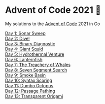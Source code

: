 # Advent of Code 2021 🎄

My solutions to the [Advent of Code](http://adventofcode.com/) 2021 in Go

[Day 1: Sonar Sweep](https://github.com/dellink/advent-of-code/tree/main/day-01)\
[Day 2: Dive!](https://github.com/dellink/advent-of-code/tree/main/day-02)\
[Day 3: Binary Diagnostic](https://github.com/dellink/advent-of-code/tree/main/day-03)\
[Day 4: Giant Squid](https://github.com/dellink/advent-of-code/tree/main/day-04)\
[Day 5: Hydrothermal Venture](https://github.com/dellink/advent-of-code/tree/main/day-05)\
[Day 6: Lanternfish](https://github.com/dellink/advent-of-code/tree/main/day-06)\
[Day 7: The Treachery of Whales](https://github.com/dellink/advent-of-code/tree/main/day-07)\
[Day 8: Seven Segment Search](https://github.com/dellink/advent-of-code/tree/main/day-08)\
[Day 9: Smoke Basin](https://github.com/dellink/advent-of-code/tree/main/day-09)\
[Day 10: Syntax Scoring](https://github.com/dellink/advent-of-code/tree/main/day-10)\
[Day 11: Dumbo Octopus](https://github.com/dellink/advent-of-code/tree/main/day-11)\
[Day 12: Passage Pathing](https://github.com/dellink/advent-of-code/tree/main/day-12)\
[Day 13: Transparent Origami](https://github.com/dellink/advent-of-code/tree/main/day-13)